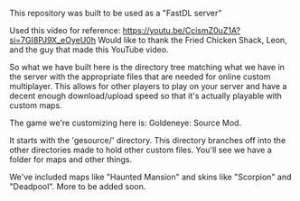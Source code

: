 This repository was built to be used as a "FastDL server"

Used this video for reference:
https://youtu.be/CcismZ0uZ1A?si=7GI8PJ9X_eOyeU0h
Would like to thank the Fried Chicken Shack, Leon, and the guy that made this YouTube video.

So what we have built here is the directory tree matching what we have in the server with the appropriate files that are needed for online custom multiplayer.
This allows for other players to play on your server and have a decent enough download/upload speed so that it's actually playable with custom maps.

The game we're customizing here is: Goldeneye: Source Mod.

It starts with the 'gesource/' directory. This directory branches off into the other directories made to hold other custom files.
You'll see we have a folder for maps and other things. 

We've included maps like "Haunted Mansion" and skins like "Scorpion" and "Deadpool". More to be added soon.
